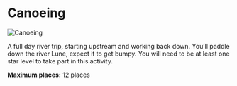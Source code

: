 Canoeing
========

![Canoeing](/img/canoeing.png)

A full day river trip, starting upstream and working back down. You’ll paddle down the river Lune, expect it to get bumpy.  You will need to be at least one star level to take part in this activity.

**Maximum places:** 12 places

